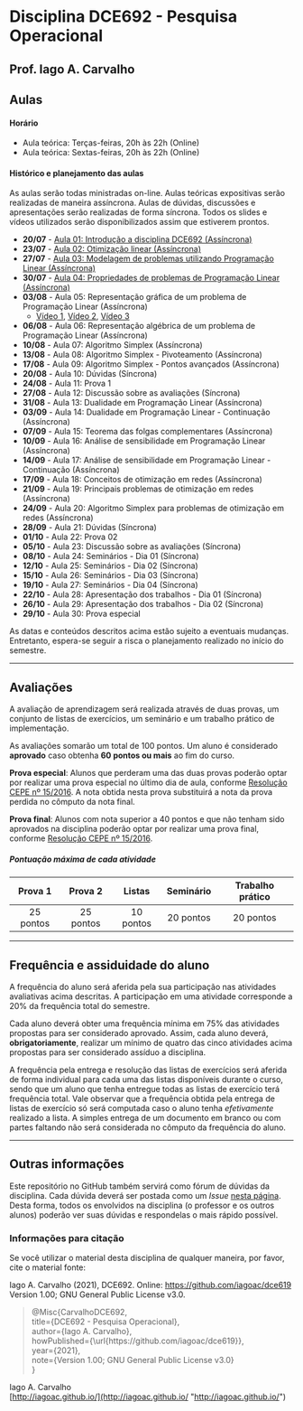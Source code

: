 # Disciplina DCE692 - Pesquisa Operacional

## Prof. Iago A. Carvalho

## Aulas

#### Horário

  - Aula teórica: Terças-feiras, 20h às 22h (Online)
  - Aula teórica: Sextas-feiras, 20h às 22h (Online)
 
#### Histórico e planejamento das aulas

As aulas serão todas ministradas on-line. Aulas teóricas expositivas serão realizadas de maneira assíncrona. Aulas de dúvidas, discussões e apresentações serão realizadas de forma síncrona. Todos os slides e vídeos utilizados serão disponibilizados assim que estiverem prontos.

  - **20/07** - [Aula 01: Introdução a disciplina DCE692 (Assíncrona)](https://youtu.be/HMFxBquhfwg)
  - **23/07** - [Aula 02: Otimização linear (Assíncrona)](https://youtu.be/FVb9n58pjcw)
  - **27/07** - [Aula 03: Modelagem de problemas utilizando Programação Linear (Assíncrona)](https://youtu.be/V6WdlIATQ2s)
  - **30/07** - [Aula 04: Propriedades de problemas de Programação Linear (Assíncrona)](https://youtu.be/PMClhVmSo5Y)
  - **03/08** - Aula 05: Representação gráfica de um problema de Programação Linear (Assíncrona)
    - [Vídeo 1](https://www.youtube.com/watch?v=250FYNS-A5U&ab_channel=EaDV%C3%ADdeos), [Vídeo 2](https://www.youtube.com/watch?v=0QwcirNrU3E&ab_channel=Andr%C3%A9Brochi), [Vídeo 3](https://www.youtube.com/watch?v=sQdRu4eu910&ab_channel=Matusal%C3%A9mVieiraMartins)
  - **06/08** - Aula 06: Representação algébrica de um problema de Programação Linear (Assíncrona)
  - **10/08** - Aula 07: Algoritmo Simplex (Assíncrona)
  - **13/08** - Aula 08: Algoritmo Simplex - Pivoteamento (Assíncrona)
  - **17/08** - Aula 09: Algoritmo Simplex - Pontos avançados (Assíncrona)
  - **20/08** - Aula 10: Dúvidas (Síncrona)
  - **24/08** - Aula 11: Prova 1
  - **27/08** - Aula 12: Discussão sobre as avaliações (Síncrona)
  - **31/08** - Aula 13: Dualidade em Programação Linear (Assíncrona)
  - **03/09** - Aula 14: Dualidade em Programação Linear - Continuação (Assíncrona)
  - **07/09** - Aula 15: Teorema das folgas complementares (Assíncrona)
  - **10/09** - Aula 16: Análise de sensibilidade em Programação Linear (Assíncrona)
  - **14/09** - Aula 17: Análise de sensibilidade em Programação Linear - Continuação (Assíncrona)
  - **17/09** - Aula 18: Conceitos de otimização em redes (Assíncrona)
  - **21/09** - Aula 19: Principais problemas de otimização em redes (Assíncrona)
  - **24/09** - Aula 20: Algoritmo Simplex para problemas de otimização em redes (Assíncrona)
  - **28/09** - Aula 21: Dúvidas (Síncrona)
  - **01/10** - Aula 22: Prova 02
  - **05/10** - Aula 23: Discussão sobre as avaliações (Síncrona)
  - **08/10** - Aula 24: Seminários - Dia 01 (Síncrona)
  - **12/10** - Aula 25: Seminários - Dia 02 (Síncrona)
  - **15/10** - Aula 26: Seminários - Dia 03 (Síncrona)
  - **19/10** - Aula 27: Seminários - Dia 04 (Síncrona)
  - **22/10** - Aula 28: Apresentação dos trabalhos - Dia 01 (Síncrona)
  - **26/10** - Aula 29: Apresentação dos trabalhos - Dia 02 (Síncrona)
  - **29/10** - Aula 30: Prova especial

As datas e conteúdos descritos acima estão sujeito a eventuais mudanças. 
Entretanto, espera-se seguir a risca o planejamento realizado no início do semestre.

---

## Avaliações

A avaliação de aprendizagem será realizada através de duas provas, um conjunto de listas de exercícios, um seminário e um trabalho prático de implementação.  

As avaliações somarão um total de 100 pontos. Um aluno é considerado **aprovado** caso obtenha **60 pontos ou mais** ao fim do curso.

**Prova especial**: Alunos que perderam uma das duas provas poderão optar por realizar uma prova especial no último dia de aula, conforme [Resolução CEPE nº 15/2016](https://www.unifal-mg.edu.br/portal/wp-content/uploads/sites/52/2019/07/15-2016-aprova-Reg.-Geral-Cursos-de-gradua%C3%A7%C3%A3o-11935-8-alterada-pela-016-2019-vide-res-020-2019.pdf "Resolução CEPE nº 15/2016"). A nota obtida nesta prova substituirá a nota da prova perdida no cômputo da nota final.

**Prova final**: Alunos com nota superior a 40 pontos e que não tenham sido aprovados na disciplina poderão optar por realizar uma prova final, conforme [Resolução CEPE nº 15/2016](https://www.unifal-mg.edu.br/portal/wp-content/uploads/sites/52/2019/07/15-2016-aprova-Reg.-Geral-Cursos-de-gradua%C3%A7%C3%A3o-11935-8-alterada-pela-016-2019-vide-res-020-2019.pdf "Resolução CEPE nº 15/2016").

##### Pontuação máxima de cada atividade
| Prova 1  | Prova 2  |  Listas | Seminário  | Trabalho prático  | 
| :------------: | :------------: | :------------: | :------------: | :------------: |
| 25 pontos  | 25 pontos  | 10 pontos  | 20 pontos  | 20 pontos  |

---

## Frequência e assiduidade do aluno

A frequência do aluno será aferida pela sua participação nas atividades avaliativas acima descritas. A participação em uma atividade corresponde a 20% da frequência total do semestre.

Cada aluno deverá obter uma frequência mínima em 75% das atividades propostas para ser considerado aprovado. Assim, cada aluno deverá, **obrigatoriamente**, realizar um mínimo de quatro das cinco atividades acima propostas para ser considerado assíduo a disciplina.

A frequência pela entrega e resolução das listas de exercícios será aferida de forma individual para cada uma das listas disponíveis durante o curso, sendo que um aluno que tenha entregue todas as listas de exercício terá frequência total.
Vale observar que a frequência obtida pela entrega de listas de exercício só será computada caso o aluno tenha *efetivamente* realizado a lista. A simples entrega de um documento em branco ou com partes faltando não será considerada no cômputo da frequência do aluno.

---

## Outras informações

Este repositório no GitHub também servirá como fórum de dúvidas da disciplina. Cada dúvida deverá ser postada como um *Issue* [nesta página](https://github.com/iagoac/dce619/issues). Desta forma, todos os envolvidos na disciplina (o professor e os outros alunos) poderão ver suas dúvidas e respondelas o mais rápido possível.

### Informações para citação

Se você utilizar o material desta disciplina de qualquer maneira, por favor, cite o material fonte:

Iago A. Carvalho (2021), DCE692. Online: https://github.com/iagoac/dce619 Version 1.00; GNU General Public License v3.0.


> @Misc{CarvalhoDCE692,  
title={DCE692 - Pesquisa Operacional},  
author={Iago A. Carvalho},   
howPublished={\url{https&#58;//github\.com/iagoac/dce619}},  
year={2021},  
note={Version 1.00; GNU General Public License v3.0}  
}


Iago A. Carvalho  
[http://iagoac.github.io/](http://iagoac.github.io/ "http://iagoac.github.io/")
